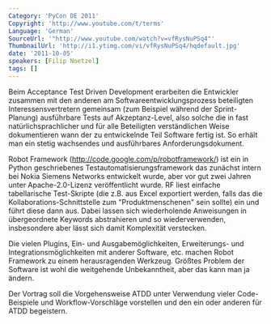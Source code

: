 ```yaml
---
Category: 'PyCon DE 2011'
Copyright: 'http://www.youtube.com/t/terms'
Language: 'German'
SourceUrl: '"http://www.youtube.com/watch?v=vfRysNuPSq4"'
ThumbnailUrl: 'http://i1.ytimg.com/vi/vfRysNuPSq4/hqdefault.jpg'
date: '2011-10-05'
speakers: [Filip Noetzel]
tags: []
---
```

Beim Acceptance Test Driven Development erarbeiten die Entwickler zusammen mit den anderen am Softwareentwicklungsprozess beteiligten Interessensvertretern gemeinsam (zum Beispiel während der Sprint-Planung) ausführbare Tests auf Akzeptanz-Level, also solche die in fast natürlichsprachlicher und für alle Beteiligten verständlichen Weise dokumentieren wann der zu entwickelnde Teil Software fertig ist. So erhält man ein stetig wachsendes und ausführbares Anforderungsdokument.

Robot Framework (http://code.google.com/p/robotframework/) ist ein in Python geschriebenes Testautomatisierungsframework das zunächst intern bei Nokia Siemens Networks entwickelt wurde, aber vor gut zwei Jahren unter Apache-2.0-Lizenz veröffentlicht wurde. RF liest einfache tabellarische Test-Skripte (die z.B. aus Excel exportiert werden, falls das die Kollaborations-Schnittstelle zum "Produktmenschenen" sein sollte) ein und führt diese dann aus. Dabei lassen sich wiederholende Anweisungen in übergeordnete Keywords abstrahieren und so wiederverwenden, insbesondere aber lässt sich damit Komplexität verstecken.

Die vielen Plugins, Ein- und Ausgabemöglichkeiten, Erweiterungs- und Integrationsmöglichkeiten mit anderer Software, etc. machen Robot Framework zu einem herausragenden Werkzeug. Größtes Problem der Software ist wohl die weitgehende Unbekanntheit, aber das kann man ja ändern.

Der Vortrag soll die Vorgehensweise ATDD unter Verwendung vieler Code-Beispiele und Workflow-Vorschläge vorstellen und den ein oder anderen für ATDD begeistern.